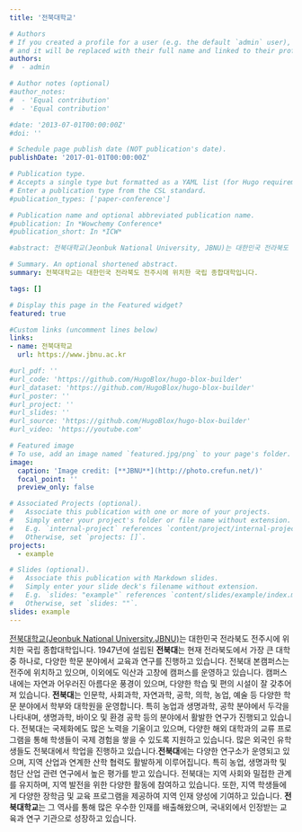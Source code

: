 ```yaml
---
title: '전북대학교'

# Authors
# If you created a profile for a user (e.g. the default `admin` user), write the username (folder name) here
# and it will be replaced with their full name and linked to their profile.
authors:
#  - admin

# Author notes (optional)
#author_notes:
#  - 'Equal contribution'
#  - 'Equal contribution'

#date: '2013-07-01T00:00:00Z'
#doi: ''

# Schedule page publish date (NOT publication's date).
publishDate: '2017-01-01T00:00:00Z'

# Publication type.
# Accepts a single type but formatted as a YAML list (for Hugo requirements).
# Enter a publication type from the CSL standard.
#publication_types: ['paper-conference']

# Publication name and optional abbreviated publication name.
#publication: In *Wowchemy Conference*
#publication_short: In *ICW*

#abstract: 전북대학교(Jeonbuk National University, JBNU)는 대한민국 전라북도 전주시에 위치한 국립 종합대학입니다. 1947년에 설립된 전북대는 현재 전라북도에서 가장 큰 대학 중 하나로, 다양한 학문 분야에서 교육과 연구를 진행하고 있습니다. 전북대 본캠퍼스는 전주에 위치하고 있으며, 이외에도 익산과 고창에 캠퍼스를 운영하고 있습니다. 캠퍼스 내에는 자연과 어우러진 아름다운 풍경이 있으며, 다양한 학습 및 편의 시설이 잘 갖추어져 있습니다. 전북대는 인문학, 사회과학, 자연과학, 공학, 의학, 농업, 예술 등 다양한 학문 분야에서 학부와 대학원을 운영합니다. 특히 농업과 생명과학, 공학 분야에서 두각을 나타내며, 생명과학, 바이오 및 환경 공학 등의 분야에서 활발한 연구가 진행되고 있습니다. 전북대는 국제화에도 많은 노력을 기울이고 있으며, 다양한 해외 대학과의 교류 프로그램을 통해 학생들이 국제 경험을 쌓을 수 있도록 지원하고 있습니다. 많은 외국인 유학생들도 전북대에서 학업을 진행하고 있습니다.전북대에는 다양한 연구소가 운영되고 있으며, 지역 산업과 연계한 산학 협력도 활발하게 이루어집니다. 특히 농업, 생명과학 및 첨단 산업 관련 연구에서 높은 평가를 받고 있습니다. 전북대는 지역 사회와 밀접한 관계를 유지하며, 지역 발전을 위한 다양한 활동에 참여하고 있습니다. 또한, 지역 학생들에게 다양한 장학금 및 교육 프로그램을 제공하여 지역 인재 양성에 기여하고 있습니다. 전북대학교는 그 역사를 통해 많은 우수한 인재를 배출해왔으며, 국내외에서 인정받는 교육과 연구 기관으로 성장하고 있습니다.

# Summary. An optional shortened abstract.
summary: 전북대학교는 대한민국 전라북도 전주시에 위치한 국립 종합대학입니다.

tags: []

# Display this page in the Featured widget?
featured: true

#Custom links (uncomment lines below)
links:
- name: 전북대학교
  url: https://www.jbnu.ac.kr

#url_pdf: ''
#url_code: 'https://github.com/HugoBlox/hugo-blox-builder'
#url_dataset: 'https://github.com/HugoBlox/hugo-blox-builder'
#url_poster: ''
#url_project: ''
#url_slides: ''
#url_source: 'https://github.com/HugoBlox/hugo-blox-builder'
#url_video: 'https://youtube.com'

# Featured image
# To use, add an image named `featured.jpg/png` to your page's folder.
image:
  caption: 'Image credit: [**JBNU**](http://photo.crefun.net/)'
  focal_point: ''
  preview_only: false

# Associated Projects (optional).
#   Associate this publication with one or more of your projects.
#   Simply enter your project's folder or file name without extension.
#   E.g. `internal-project` references `content/project/internal-project/index.md`.
#   Otherwise, set `projects: []`.
projects:
  - example

# Slides (optional).
#   Associate this publication with Markdown slides.
#   Simply enter your slide deck's filename without extension.
#   E.g. `slides: "example"` references `content/slides/example/index.md`.
#   Otherwise, set `slides: ""`.
slides: example
---
```



[전북대학교(Jeonbuk National University,JBNU)](https://www.jbnu.ac.kr)는 대한민국 전라북도 전주시에 위치한 국립 종합대학입니다. 1947년에 설립된 **전북대**는 현재 전라북도에서 가장 큰 대학 중 하나로, 다양한 학문 분야에서 교육과 연구를 진행하고 있습니다. 전북대 본캠퍼스는 전주에 위치하고 있으며, 이외에도 익산과 고창에 캠퍼스를 운영하고 있습니다. 캠퍼스 내에는 자연과 어우러진 아름다운 풍경이 있으며, 다양한 학습 및 편의 시설이 잘 갖추어져 있습니다. **전북대**는 인문학, 사회과학, 자연과학, 공학, 의학, 농업, 예술 등 다양한 학문 분야에서 학부와 대학원을 운영합니다. 특히 농업과 생명과학, 공학 분야에서 두각을 나타내며, 생명과학, 바이오 및 환경 공학 등의 분야에서 활발한 연구가 진행되고 있습니다. 전북대는 국제화에도 많은 노력을 기울이고 있으며, 다양한 해외 대학과의 교류 프로그램을 통해 학생들이 국제 경험을 쌓을 수 있도록 지원하고 있습니다. 많은 외국인 유학생들도 전북대에서 학업을 진행하고 있습니다.**전북대**에는 다양한 연구소가 운영되고 있으며, 지역 산업과 연계한 산학 협력도 활발하게 이루어집니다. 특히 농업, 생명과학 및 첨단 산업 관련 연구에서 높은 평가를 받고 있습니다. 전북대는 지역 사회와 밀접한 관계를 유지하며, 지역 발전을 위한 다양한 활동에 참여하고 있습니다. 또한, 지역 학생들에게 다양한 장학금 및 교육 프로그램을 제공하여 지역 인재 양성에 기여하고 있습니다. **전북대학교**는 그 역사를 통해 많은 우수한 인재를 배출해왔으며, 국내외에서 인정받는 교육과 연구 기관으로 성장하고 있습니다.
